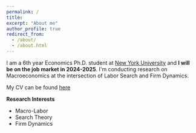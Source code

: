 ```yaml
---
permalink: /
title: 
excerpt: "About me"
author_profile: true
redirect_from: 
  - /about/
  - /about.html
---
```


I am a 6th year Economics Ph.D. student at [New York University](https://as.nyu.edu/departments/econ/faculty/doctoral-students.html) and **I will be on the job market in 2024-2025**. I'm conducting research on Macroeconomics at the intersection of Labor Search and Firm Dynamics. 

My CV can be found [here](/resume)

**Research Interests**
* Macro-Labor
* Search Theory
* Firm Dynamics

